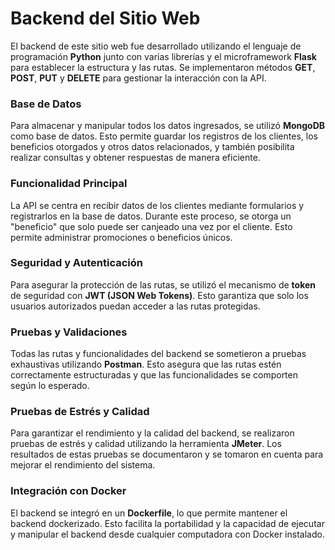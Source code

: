 # Backend del Sitio Web

El backend de este sitio web fue desarrollado utilizando el lenguaje de programación **Python** junto con varias librerías y el microframework **Flask** para establecer la estructura y las rutas. Se implementaron métodos **GET**, **POST**, **PUT** y **DELETE** para gestionar la interacción con la API.

### Base de Datos

Para almacenar y manipular todos los datos ingresados, se utilizó **MongoDB** como base de datos. Esto permite guardar los registros de los clientes, los beneficios otorgados y otros datos relacionados, y también posibilita realizar consultas y obtener respuestas de manera eficiente.

### Funcionalidad Principal

La API se centra en recibir datos de los clientes mediante formularios y registrarlos en la base de datos. Durante este proceso, se otorga un "beneficio" que solo puede ser canjeado una vez por el cliente. Esto permite administrar promociones o beneficios únicos.

### Seguridad y Autenticación

Para asegurar la protección de las rutas, se utilizó el mecanismo de **token** de seguridad con **JWT (JSON Web Tokens)**. Esto garantiza que solo los usuarios autorizados puedan acceder a las rutas protegidas.

### Pruebas y Validaciones

Todas las rutas y funcionalidades del backend se sometieron a pruebas exhaustivas utilizando **Postman**. Esto asegura que las rutas estén correctamente estructuradas y que las funcionalidades se comporten según lo esperado.

### Pruebas de Estrés y Calidad

Para garantizar el rendimiento y la calidad del backend, se realizaron pruebas de estrés y calidad utilizando la herramienta **JMeter**. Los resultados de estas pruebas se documentaron y se tomaron en cuenta para mejorar el rendimiento del sistema.

### Integración con Docker

El backend se integró en un **Dockerfile**, lo que permite mantener el backend dockerizado. Esto facilita la portabilidad y la capacidad de ejecutar y manipular el backend desde cualquier computadora con Docker instalado.

